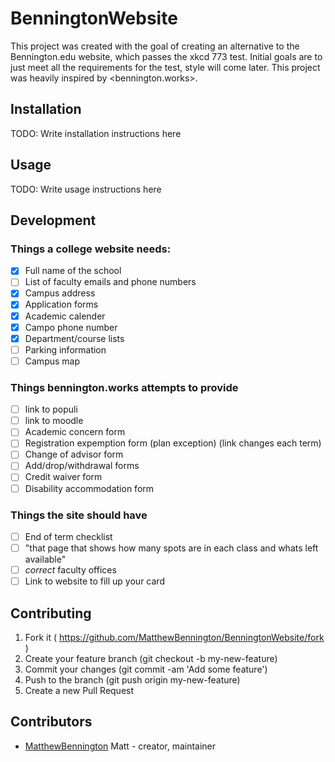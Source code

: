 # BenningtonWebsite

This project was created with the goal of creating an alternative to the Bennington.edu website, which passes the xkcd 773 test. Initial goals are to just meet all the requirements for the test, style will come later. This project was heavily inspired by <bennington.works>.

## Installation

TODO: Write installation instructions here

## Usage

TODO: Write usage instructions here

## Development

### Things a college website needs:

- [x] Full name of the school
- [ ] List of faculty emails and phone numbers
- [x] Campus address
- [x] Application forms
- [x] Academic calender
- [x] Campo phone number
- [x] Department/course lists
- [ ] Parking information
- [ ] Campus map

### Things bennington.works attempts to provide

- [ ] link to populi
- [ ] link to moodle
- [ ] Academic concern form
- [ ] Registration expemption form (plan exception) (link changes each term)
- [ ] Change of advisor form
- [ ] Add/drop/withdrawal forms
- [ ] Credit waiver form
- [ ] Disability accommodation form

### Things the site should have

- [ ] End of term checklist
- [ ] "that page that shows how many spots are in each class and whats left available"
- [ ] _correct_ faculty offices
- [ ] Link to website to fill up your card

## Contributing

1. Fork it ( https://github.com/MatthewBennington/BenningtonWebsite/fork )
2. Create your feature branch (git checkout -b my-new-feature)
3. Commit your changes (git commit -am 'Add some feature')
4. Push to the branch (git push origin my-new-feature)
5. Create a new Pull Request

## Contributors

- [MatthewBennington](https://github.com/MatthewBennington) Matt - creator, maintainer
